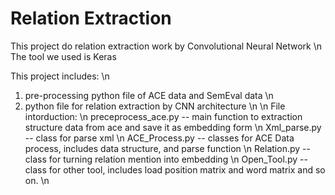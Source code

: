 # Relation Extraction
This project do relation extraction work by Convolutional Neural Network \n
The tool we used is Keras

This project includes: \n
1. pre-processing python file of ACE data and SemEval data \n
2. python file for relation extraction by CNN architecture \n
\n
File intorduction: \n
preceprocess_ace.py -- main function to extraction structure data from ace and save it as embedding form \n
Xml_parse.py -- class for parse xml \n
ACE_Process.py -- classes for ACE Data process, includes data structure, and parse function \n
Relation.py -- class for turning relation mention into embedding \n
Open_Tool.py -- class for other tool, includes load position matrix and word matrix and so on. \n




